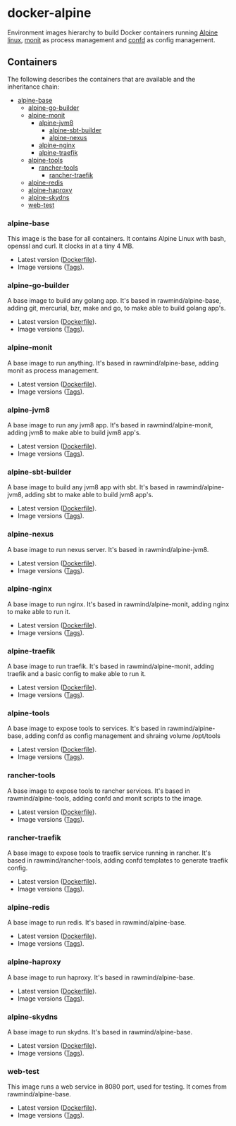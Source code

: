 docker-alpine
=============

Environment images hierarchy to build Docker containers running [Alpine linux][alpinelinux], [monit][monit] as process management and [confd][confd] as config management.

## Containers

The following describes the containers that are available and the inheritance chain:


* [alpine-base](https://github.com/rawmind0/alpine-base)
  * [alpine-go-builder](https://github.com/rawmind0/alpine-go-builder)
  * [alpine-monit](https://github.com/rawmind0/alpine-monit)
    * [alpine-jvm8](https://github.com/rawmind0/alpine-jvm8)
      * [alpine-sbt-builder](https://github.com/rawmind0/alpine-sbt-builder)
      * [alpine-nexus](https://github.com/rawmind0/alpine-nexus)
    * [alpine-nginx](https://github.com/rawmind0/alpine-nginx.git)
    * [alpine-traefik](https://github.com/rawmind0/alpine-traefik.git)
  * [alpine-tools](https://github.com/rawmind0/alpine-tools)
    * [rancher-tools](https://github.com/rawmind0/rancher-tools)
      * [rancher-traefik](https://github.com/rawmind0/rancher-traefik.git)
  * [alpine-redis](https://github.com/rawmind0/alpine-redis)
  * [alpine-haproxy](https://github.com/rawmind0/alpine-haproxy)
  * [alpine-skydns](https://github.com/rawmind0/alpine-skydns)
  * [web-test](https://github.com/rawmind0/web-test)

### alpine-base

This image is the base for all containers. It contains Alpine Linux with bash, openssl and curl. It clocks in at a tiny 4 MB.

* Latest version ([Dockerfile](https://github.com/rawmind0/alpine-base/blob/master/Dockerfile)).
* Image versions ([Tags](https://hub.docker.com/r/rawmind/alpine-base/tags/)).

### alpine-go-builder

A base image to build any golang app. It's based in rawmind/alpine-base, adding git, mercurial, bzr, make and go, to make able to build golang app's.

* Latest version ([Dockerfile](https://github.com/rawmind0/alpine-go-builder/blob/master/Dockerfile)).
* Image versions ([Tags](https://hub.docker.com/r/rawmind/alpine-go-builder/tags/)).

### alpine-monit

A base image to run anything. It's based in rawmind/alpine-base, adding monit as process management.

* Latest version ([Dockerfile](https://github.com/rawmind0/alpine-monit/blob/master/Dockerfile)).
* Image versions ([Tags](https://hub.docker.com/r/rawmind/alpine-monit/tags/)).

### alpine-jvm8

A base image to run any jvm8 app. It's based in rawmind/alpine-monit, adding jvm8 to make able to build jvm8 app's.

* Latest version ([Dockerfile](https://github.com/rawmind0/alpine-jvm8/blob/master/Dockerfile)).
* Image versions ([Tags](https://hub.docker.com/r/rawmind/alpine-jvm8/tags/)).

### alpine-sbt-builder

A base image to build any jvm8 app with sbt. It's based in rawmind/alpine-jvm8, adding sbt to make able to build jvm8 app's.

* Latest version ([Dockerfile](https://github.com/rawmind0/alpine-sbt-builder/blob/master/Dockerfile)).
* Image versions ([Tags](https://hub.docker.com/r/rawmind/alpine-sbt-builder/tags/)).

### alpine-nexus

A base image to run nexus server. It's based in rawmind/alpine-jvm8.

* Latest version ([Dockerfile](https://github.com/rawmind0/alpine-nexus/blob/master/Dockerfile)).
* Image versions ([Tags](https://hub.docker.com/r/rawmind/alpine-nexus/tags/)).

### alpine-nginx

A base image to run nginx. It's based in rawmind/alpine-monit, adding nginx to make able to run it.

* Latest version ([Dockerfile](https://github.com/rawmind0/alpine-nginx/blob/master/Dockerfile)).
* Image versions ([Tags](https://hub.docker.com/r/rawmind/alpine-nginx/tags/)).

### alpine-traefik

A base image to run traefik. It's based in rawmind/alpine-monit, adding traefik and a basic config to make able to run it.

* Latest version ([Dockerfile](https://github.com/rawmind0/alpine-traefik/blob/master/Dockerfile)).
* Image versions ([Tags](https://hub.docker.com/r/rawmind/alpine-traefik/tags/)).

### alpine-tools

A base image to expose tools to services. It's based in rawmind/alpine-base, adding confd as config management and shraing volume /opt/tools

* Latest version ([Dockerfile](https://github.com/rawmind0/alpine-tools/blob/master/Dockerfile)).
* Image versions ([Tags](https://hub.docker.com/r/rawmind/alpine-tools/tags/)).

### rancher-tools

A base image to expose tools to rancher services. It's based in rawmind/alpine-tools, adding confd and monit scripts to the image.

* Latest version ([Dockerfile](https://github.com/rawmind0/rancher-tools/blob/master/Dockerfile)).
* Image versions ([Tags](https://hub.docker.com/r/rawmind/rancher-tools/tags/)).

### rancher-traefik

A base image to expose tools to traefik service running in rancher. It's based in rawmind/rancher-tools, adding confd templates to generate traefik config.

* Latest version ([Dockerfile](https://github.com/rawmind0/rancher-tools/blob/master/Dockerfile)).
* Image versions ([Tags](https://hub.docker.com/r/rawmind/rancher-tools/tags/)).

### alpine-redis

A base image to run redis. It's based in rawmind/alpine-base.

* Latest version ([Dockerfile](https://github.com/rawmind0/alpine-redis/blob/master/Dockerfile)).
* Image versions ([Tags](https://hub.docker.com/r/rawmind/alpine-redis/tags/)).

### alpine-haproxy

A base image to run haproxy. It's based in rawmind/alpine-base.

* Latest version ([Dockerfile](https://github.com/rawmind0/alpine-haproxy/blob/master/Dockerfile)).
* Image versions ([Tags](https://hub.docker.com/r/rawmind/alpine-haproxy/tags/)).

### alpine-skydns

A base image to run skydns. It's based in rawmind/alpine-base.

* Latest version ([Dockerfile](https://github.com/rawmind0/alpine-skydns/blob/master/Dockerfile)).
* Image versions ([Tags](https://hub.docker.com/r/rawmind/alpine-skydns/tags/)).

### web-test

This image runs a web service in 8080 port, used for testing. It comes from rawmind/alpine-base.

* Latest version ([Dockerfile](https://github.com/rawmind0/web-test/blob/master/Dockerfile)).
* Image versions ([Tags](https://hub.docker.com/r/rawmind/web-test/tags/)).

[alpinelinux]: https://www.alpinelinux.org/
[monit]: https://mmonit.com/monit/
[confd]: https://github.com/kelseyhightower/confd


